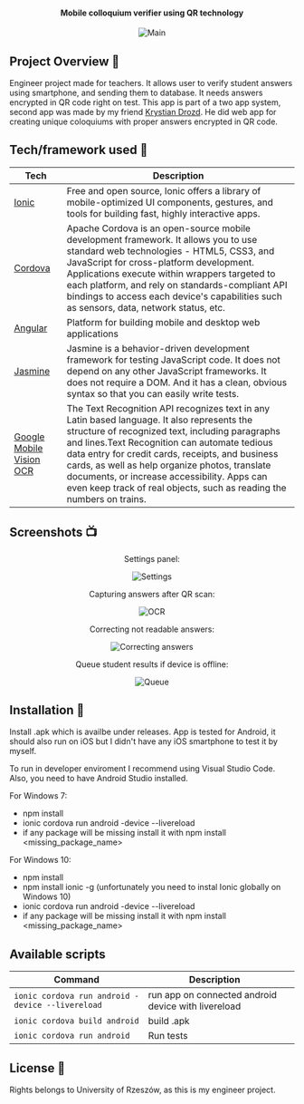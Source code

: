 <h4 align="center">Mobile colloquium verifier using QR technology</h4>

<p align="center">
  <a >
    <img src="https://user-images.githubusercontent.com/26926726/83023223-e9d0c580-a02c-11ea-908b-e63e2919f39b.png"
         alt="Main">
  </a>
</p>

## Project Overview 🎉

Engineer project made for teachers. It allows user to verify student answers using smartphone, and sending them to database.
It needs answers encrypted in QR code right on test.
This app is part of a two app system, second app was made by my friend [Krystian Drozd](https://github.com/drozd1krystian). He did web app for creating unique coloquiums with proper answers encrypted in QR code.

## Tech/framework used 🔧

| Tech                                                    | Description                              |
| ------------------------------------------------------- | ---------------------------------------- |
| [Ionic](https://ionicframework.com)                           | Free and open source, Ionic offers a library of mobile-optimized UI components, gestures, and tools for building fast, highly interactive apps.   |
| [Cordova](https://cordova.apache.org)                       | Apache Cordova is an open-source mobile development framework. It allows you to use standard web technologies - HTML5, CSS3, and JavaScript for cross-platform development. Applications execute within wrappers targeted to each platform, and rely on standards-compliant API bindings to access each device's capabilities such as sensors, data, network status, etc.   |
| [Angular](https://angular.io)                      | Platform for building mobile and desktop web applications   |
| [Jasmine](https://jasmine.github.io)  |Jasmine is a behavior-driven development framework for testing JavaScript code. It does not depend on any other JavaScript frameworks. It does not require a DOM. And it has a clean, obvious syntax so that you can easily write tests.
| [Google Mobile Vision OCR](https://www.npmjs.com/package/cordova-plugin-mobile-ocr)  |The Text Recognition API recognizes text in any Latin based language. It also represents the structure of recognized text, including paragraphs and lines.Text Recognition can automate tedious data entry for credit cards, receipts, and business cards, as well as help organize photos, translate documents, or increase accessibility. Apps can even keep track of real objects, such as reading the numbers on trains.

## Screenshots 📺
<p align="center"> Settings panel:</p>
<p align="center"> 
    <img src="https://user-images.githubusercontent.com/26926726/83023234-eccbb600-a02c-11ea-96ce-72aa00e2bddd.png" alt="Settings">
</p>
<p align="center"> Capturing answers after QR scan:</p>
<p align="center"> 
    <img src="https://user-images.githubusercontent.com/26926726/83023254-f0f7d380-a02c-11ea-9f7a-c77f0391ea1a.png" alt="OCR">
</p>
<p align="center"> Correcting not readable answers:</p>
<p align="center"> 
    <img src="https://user-images.githubusercontent.com/26926726/83023272-f5bc8780-a02c-11ea-8aa0-7ea4e0f95158.png" alt="Correcting answers">
</p>
<p align="center"> Queue student results if device is offline:</p>
<p align="center"> 
    <img src="https://user-images.githubusercontent.com/26926726/83023286-fbb26880-a02c-11ea-9bc6-ecfeda5df190.png" alt="Queue">
</p>

## Installation 💾
Install .apk which is availbe under releases. App is tested for Android, it should also run on iOS but I didn't have any iOS smartphone to test it by myself.

To run in developer enviroment I recommend using Visual Studio Code. Also, you need to have Android Studio installed.

For Windows 7:
- npm install
- ionic cordova run android -device --livereload
- if any package will be missing install it with npm install <missing_package_name>

For Windows 10:
- npm install
- npm install ionic -g (unfortunately you need to instal Ionic globally on Windows 10)
- ionic cordova run android -device --livereload
- if any package will be missing install it with npm install <missing_package_name>



## Available scripts

| Command                   | Description                   |     |
| ------------------------- | ----------------------------- | --- |
| `ionic cordova run android -device --livereload`           | run app on connected android device with livereload      |     |
| `ionic cordova build android`           | build .apk        |     |
| `ionic cordova run android`            | Run tests                     |     |


## License 🔱
Rights belongs to University of Rzeszów, as this is my engineer project.
